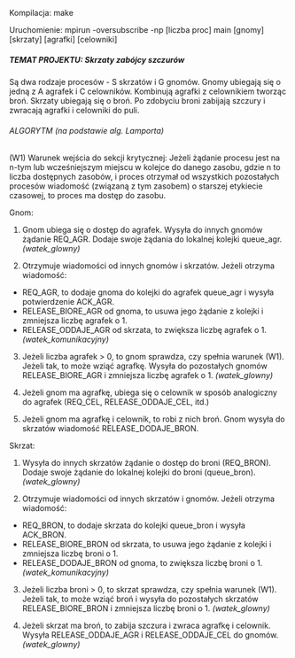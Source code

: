 
Kompilacja: make

Uruchomienie: mpirun -oversubscribe -np \[liczba proc\] main \[gnomy\] \[skrzaty\] \[agrafki\] \[celowniki]


##### TEMAT PROJEKTU: Skrzaty zabójcy szczurów
Są dwa rodzaje procesów - S skrzatów i G gnomów. 
Gnomy ubiegają się o jedną z A agrafek i C celowników. 
Kombinują agrafki z celownikiem tworząc broń. Skrzaty ubiegają się o broń. 
Po zdobyciu broni zabijają szczury i zwracają agrafki i celowniki do puli.


###### ALGORYTM (na podstawie alg. Lamporta)

(W1) Warunek wejścia do sekcji krytycznej:
Jeżeli żądanie procesu jest na n-tym lub wcześniejszym miejscu w kolejce do danego zasobu, 
gdzie n to liczba dostępnych zasobów, i proces otrzymał od wszystkich pozostałych procesów 
wiadomość (związaną z tym zasobem) o starszej etykiecie czasowej, to proces ma dostęp do zasobu.

Gnom:
1. Gnom ubiega się o dostęp do agrafek. Wysyła do innych gnomów żądanie REQ_AGR. 
Dodaje swoje żądania do lokalnej kolejki queue_agr.
*(watek_glowny)*

2. Otrzymuje wiadomości od innych gnomów i skrzatów. Jeżeli otrzyma wiadomość:
- REQ_AGR, to dodaje gnoma do kolejki do agrafek queue_agr i wysyła potwierdzenie ACK_AGR.
- RELEASE_BIORE_AGR od gnoma, to usuwa jego żądanie z kolejki i zmniejsza liczbę agrafek o 1.
- RELEASE_ODDAJE_AGR od skrzata, to zwiększa liczbę agrafek o 1.
*(watek_komunikacyjny)*

3. Jeżeli liczba agrafek > 0, to gnom sprawdza, czy spełnia warunek (W1). 
Jeżeli tak, to może wziąć agrafkę. Wysyła do pozostałych gnomów RELEASE_BIORE_AGR 
i zmniejsza liczbę agrafek o 1.
*(watek_glowny)*

4. Jeżeli gnom ma agrafkę, ubiega się o celownik w sposób analogiczny do agrafek 
(REQ_CEL, RELEASE_ODDAJE_CEL, itd.)

5. Jeżeli gnom ma agrafkę i celownik, to robi z nich broń. 
Gnom wysyła do skrzatów wiadomość RELEASE_DODAJE_BRON.

Skrzat:
1. Wysyła do innych skrzatów żądanie o dostęp do broni (REQ_BRON). 
Dodaje swoje żądanie do lokalnej kolejki do broni (queue_bron).
*(watek_glowny)*

2. Otrzymuje wiadomości od innych skrzatów i gnomów. Jeżeli otrzyma wiadomość:
- REQ_BRON, to dodaje skrzata do kolejki queue_bron i wysyła ACK_BRON.
- RELEASE_BIORE_BRON od skrzata, to usuwa jego żądanie z kolejki i zmniejsza liczbę broni o 1.
- RELEASE_DODAJE_BRON od gnoma, to zwiększa liczbę broni o 1.
*(watek_komunikacyjny)*

3. Jeżeli liczba broni > 0, to skrzat sprawdza, czy spełnia warunek (W1). 
Jeżeli tak, to może wziąć broń i wysyła do pozostałych skrzatów RELEASE_BIORE_BRON 
i zmniejsza liczbę broni o 1.
*(watek_glowny)*

4. Jeżeli skrzat ma broń, to zabija szczura i zwraca agrafkę i celownik. 
Wysyła RELEASE_ODDAJE_AGR i RELEASE_ODDAJE_CEL do gnomów.
*(watek_glowny)*
